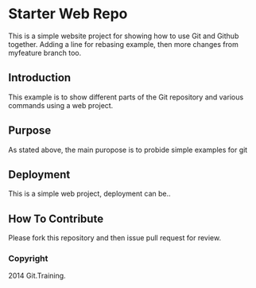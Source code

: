 # Starter Web Repo

This is a simple website project for showing how to use Git and  Github together.
Adding a line for rebasing example, then more changes from myfeature branch too.

## Introduction

This example is to show different parts of the Git repository and various commands using a web project.

## Purpose

As stated above, the main puropose is to probide simple examples for git

## Deployment

This is a simple web project, deployment can be..

## How To Contribute

Please fork this repository and then issue pull request for review.

### Copyright

2014 Git.Training.
